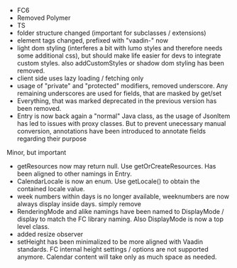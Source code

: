 * FC6
* Removed Polymer
* TS
* folder structure changed (important for subclasses / extensions)
* element tags changed, prefixed with "vaadin-" now
* light dom styling (interferes a bit with lumo styles and therefore needs some additional css), but should make life 
  easier for devs to integrate custom styles. also addCustomStyles or shadow dom styling has been removed. 
* client side uses lazy loading / fetching only 
* usage of "private" and "protected" modifiers, removed underscore. Any remaining underscores are used for fields, that are masked by get/set
* Everything, that was marked deprecated in the previous version has been removed.
* Entry is now back again a "normal" Java class, as the usage of JsonItem has led to issues with proxy classes. 
  But to prevent unecessary manual conversion, annotations have been introduced to annotate fields regarding their purpose 

Minor, but important
* getResources now may return null. Use getOrCreateResources. Has been aligned to other namings in Entry.
* CalendarLocale is now an enum. Use getLocale() to obtain the contained locale value.
* week numbers within days is no longer available, weeknumbers are now always display inside days. simply remove
* RenderingMode and alike namings have been named to DisplayMode / display to match the FC library naming. Also DisplayMode is now a top level class.
* added resize observer
* setHeight has been minimalized to be more aligned with Vaadin standards. FC internal height settings / options are not 
  supported anymore. Calendar content will take only as much space as needed.
 